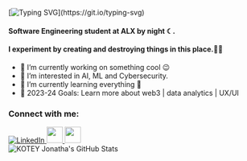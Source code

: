 [![Typing SVG](https://readme-typing-svg.demolab.com?font=Poppins&pause=1000&color=F7F7F7&random=false&width=435&lines=Hello+there+%F0%9F%91%8B;Hey%2C+I'm+Jonathan!+Nice+to+see+you.)](https://git.io/typing-svg)
#### Software Engineering student at ALX by night ☾. 
#### I experiment by creating and destroying things in this place.🐱‍👤

- 🔭 I’m currently working on something cool 😉
- 👀 I’m interested in AI, ML and Cybersecurity.
- 🌱 I’m currently learning everything 🤣
- 🥅 2023-24 Goals: Learn more about web3 | data analytics | UX/UI

### Connect with me:
<div align="left">
    <a href="https://www.linkedin.com/in/jnkotey/">
        <img src="https://img.shields.io/badge/LinkedIn-0077B5?style=for-the-badge&logo=linkedin&logoColor=white" alt="LinkedIn"/>
    </a>
    <a href="https://www.x.com/wickstudioz_gh" target="_blank" rel="noreferrer"> <picture> <source media="(prefers-color-scheme: light)" srcset="https://raw.githubusercontent.com/danielcranney/readme-generator/main/public/icons/socials/twitter-dark.svg" /> <source media="(prefers-color-scheme: light)" srcset="https://raw.githubusercontent.com/danielcranney/readme-generator/main/public/icons/socials/twitter.svg" /> <img src="https://raw.githubusercontent.com/danielcranney/readme-generator/main/public/icons/socials/twitter.svg" width="32" height="32" /> </picture> </a>
    <a href="https://discord.com/users/kofilolx" target="_blank" rel="noreferrer"> <picture> <source media="(prefers-color-scheme: light)" srcset="undefined" /> <source media="(prefers-color-scheme: light)" srcset="https://raw.githubusercontent.com/danielcranney/readme-generator/main/public/icons/socials/discord.svg" /> <img src="https://raw.githubusercontent.com/danielcranney/readme-generator/main/public/icons/socials/discord.svg" width="32" height="32" /> </picture> </a>
</div>
<div align="left">
    <img src="https://github-profile-summary-cards.vercel.app/api/cards/profile-details?username=kofilolx&theme=github_dark" alt="KOTEY Jonatha's GitHub Stats"/>
</div>


<!---
kofilolx/kofilolx is a ✨ special ✨ repository because its `README.md` (this file) appears on your GitHub profile.
You can click the Preview link to take a look at your changes.
--->
